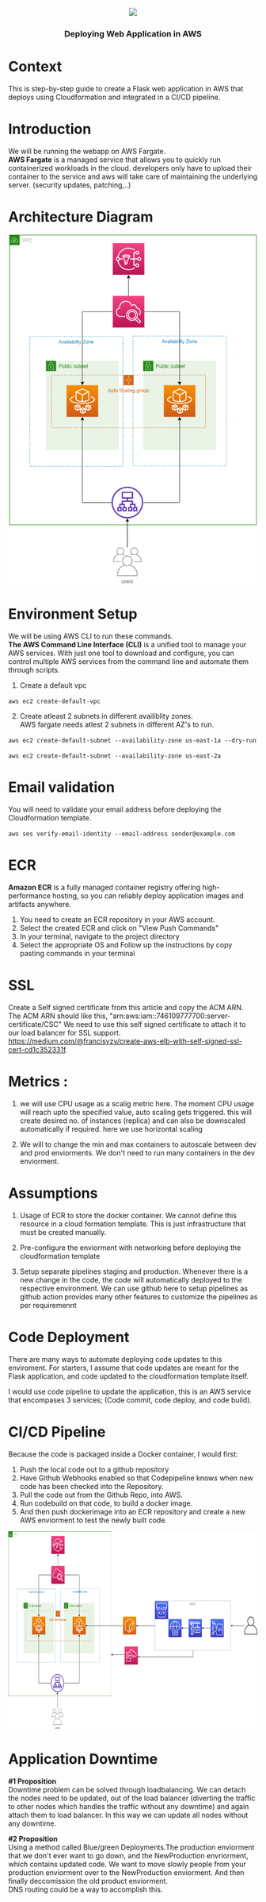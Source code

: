 <p align="center"><img src="https://ascendingdc.com/static/media/asc_icons_service_DevOps.ae8c32c2.png"  width="200" /></p>

<h3 align="center">Deploying Web Application in AWS</h3>


# Context
This is step-by-step guide to create a Flask web application in AWS that deploys using Cloudformation and integrated in a CI/CD pipeline.


# Introduction
We will be running the webapp on AWS Fargate.
<br> 
**AWS Fargate** is a managed service that allows you to quickly run containerized workloads in the cloud. developers only have to upload their container to the service and aws will take care of maintaining the underlying server. (security updates, patching,..)

# Architecture Diagram
  <p align="center"><img src="./Diagram/flask-aws.png"  width="500" /></p>

# Environment Setup
We will be using AWS CLI to run these commands.
<br>
**The AWS Command Line Interface (CLI)** is a unified tool to manage your AWS services. With just one tool to download and configure, you can control multiple AWS services from the command line and automate them through scripts.
 1. Create a default vpc    

 `aws ec2 create-default-vpc`

2. Create atleast 2 subnets in different availiblity zones. 
   <br>AWS fargate needs atlest 2 subnets in different AZ's to run. 

`aws ec2 create-default-subnet --availability-zone us-east-1a --dry-run`
 

`aws ec2 create-default-subnet --availability-zone us-east-2a` 


# Email validation

  You will need to validate your email address before deploying the Cloudformation template. 

`aws ses verify-email-identity --email-address sender@example.com`

# ECR 
**Amazon ECR** is a fully managed container registry offering high-performance hosting, so you can reliably deploy application images and artifacts anywhere.

1) You need to create an ECR repository in your AWS account.
2) Select the created ECR and click on "View Push Commands"
3) In your terminal, navigate to the project directory
4) Select the appropriate OS and Follow up the instructions by copy pasting commands in your terminal 



# SSL 
Create a Self signed certificate from this article and copy the ACM ARN. The ACM ARN should like this, "arn:aws:iam::746109777700:server-certificate/CSC" We need to use this self signed certificate to attach it to our load balancer for SSL support. 
<br>
  https://medium.com/@francisyzy/create-aws-elb-with-self-signed-ssl-cert-cd1c352331f.
       


# Metrics :
1. we will use CPU usage as a scalig metric here. The moment CPU usage will reach upto the specified value, auto scaling gets triggered.
this will create desired no. of instances (replica) and can also be downscaled automatically if required.
here we use horizontal scaling

1. We will to change the min and max containers to autoscale between dev and prod enviorments. We don't need to run many containers in the dev enviorment. 


# Assumptions

1) Usage of ECR to store the docker container. We cannot define this resource in a cloud formation template. This is just infrastructure that must be created manually.
2) Pre-configure the enviorment with networking before deploying the cloudformation template

3) Setup separate pipelines staging and production. Whenever there is a new change in the code, the code will automatically deployed to the respective environment. We can use github here to setup pipelines as github action provides many other features to customize the pipelines as per requiremennt

# Code Deployment

There are many ways to automate deploying code updates to this enviroment. For starters, I assume that code updates are meant for the Flask application, and code updated to the cloudformation template itself. 

I would use code pipeline to update the application, this is an AWS service that encompases 3 services; (Code commit, code deploy, and code build). 

# CI/CD Pipeline
Because the code is packaged inside a Docker container, I would first:
1. Push the local code out to a github repository
2. Have Github Webhooks enabled so that Codepipeline knows when new code has been checked into the Repository. 
3. Pull the code out from the Github Repo, into AWS. 
4. Run codebuild on that code, to build a docker image. 
5. And then push dockerimage into an ECR repository and create a new AWS enviorment to test the newly built code. 

<p align="center"><img src="./Diagram/CICD.png" height="400" width="600" /></p>

# Application Downtime

 **#1 Proposition** <br>
Downtime problem can be solved through loadbalancing. We can detach the nodes need to be updated, out of the load balancer (diverting the traffic to other nodes which handles the traffic without any downtime) and again attach them to load balancer. In this way we can update all nodes without any downtime.

 **#2 Proposition** <br>
Using a method called Blue/green Deployments.The production enviorment that we don't ever want to go down, and the NewProduction envriorment, which contains updated code.
We want to move slowly people from your production enviorment over to the NewProduction enviorment. And then finally deccomission the old product enviorment. 
<br>
 DNS routing could be a way to accomplish this.